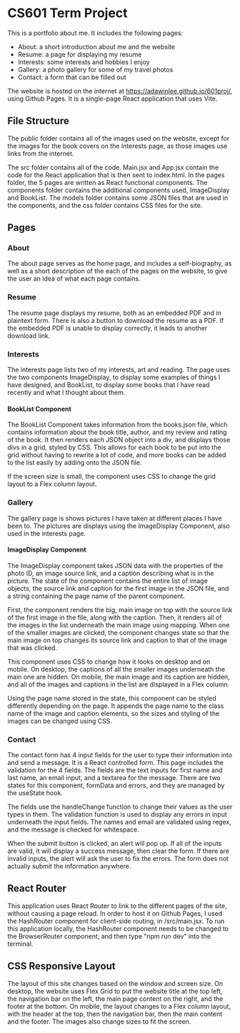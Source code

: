 # CS601 Term Project 

This is a portfolio about me. It includes the following pages:
- About: a short introduction about me and the website
- Resume: a page for displaying my resume
- Interests: some interests and hobbies I enjoy
- Gallery: a photo gallery for some of my travel photos
- Contact: a form that can be filled out

The website is hosted on the internet at https://adawinlee.github.io/601proj/,
using Github Pages. It is a single-page React application that uses Vite.

## File Structure

The public folder contains all of the images used on the website, except for the
images for the book covers on the Interests page, as those images use links from
the internet.

The src folder contains all of the code. Main.jsx and App.jsx contain the code
for the React application that is then sent to index.html. In the pages folder,
the 5 pages are written as React functional components. The components folder
contains the additional components used, ImageDisplay and BookList. The models
folder contains some JSON files that are used in the components, and the css
folder contains CSS files for the site.

## Pages

### About

The about page serves as the home page, and includes a self-biography, as well
as a short description of the each of the pages on the website, to give the user
an idea of what each page contains.

### Resume

The resume page displays my resume, both as an embedded PDF and in plaintext
form. There is also a button to download the resume as a PDF. If the embedded
PDF is unable to display correctly, it leads to another download link.

### Interests

The interests page lists two of my interests, art and reading. The page uses the
two components ImageDisplay, to display some examples of things I have designed,
and BookList, to display some books that I have read recently and what I thought
about them.

#### BookList Component

The BookList Component takes information from the books.json file, which
contains information about the book title, author, and my review and rating of
the book. It then renders each JSON object into a div, and displays those divs
in a grid, styled by CSS. This allows for each book to be put into the grid
without having to rewrite a lot of code, and more books can be added to the list
easily by adding onto the JSON file.

If the screen size is small, the component uses CSS to change the grid layout to
a Flex column layout.

### Gallery

The gallery page is shows pictures I have taken at different places I have been
to. The pictures are displays using the ImageDisplay Component, also used in the
interests page.

#### ImageDisplay Component

The ImageDisplay component takes JSON data with the properties of the photo ID,
an image source link, and a caption describing what is in the picture. The state
of the component contains the entire list of image objects, the source link and
caption for the first image in the JSON file, and a string containing the page
name of the parent component. 

First, the component renders the big, main image on top with the source link of
the first image in the file, along with the caption. Then, it renders all of the
images in the list underneath the main image using mapping. When one of the
smaller images are clicked, the component changes state so that the main image
on top changes its source link and caption to that of the image that was
clicked. 

This component uses CSS to change how it looks on desktop and on mobile. On
desktop, the captions of all the smaller images underneath the main one are
hidden. On mobile, the main image and its caption are hidden, and all of the
images and captions in the list are displayed in a Flex column. 

Using the page name stored in the state, this component can be styled
differently depending on the page. It appends the page name to the class name of
the image and caption elements, so the sizes and styling of the images can be
changed using CSS. 

### Contact

The contact form has 4 input fields for the user to type their information into
and send a message. It is a React controlled form. This page includes the
validation for the 4 fields. The fields are the text inputs for first name and
last name, an email input, and a textarea for the message. There are two states
for this component, formData and errors, and they are managed by the useState
hook. 

The fields use the handleChange function to change their values as the user
types in them. The validation function is used to display any errors in input
underneath the input fields. The names and email are validated using regex, and
the message is checked for whitespace. 

When the submit button is clicked, an alert will pop up. If all of the inputs
are valid, it will display a success message, then clear the form. If there are
invalid inputs, the alert will ask the user to fix the errors. The form does not
actually submit the information anywhere.

## React Router

This application uses React Router to link to the different pages of the site,
without causing a page reload. In order to host it on Github Pages, I used the
HashRouter component for client-side routing, in /src/main.jsx. To run this
application locally, the HashRouter component needs to be changed to the
BrowserRouter component, and then type "npm run dev" into the terminal. 

## CSS Responsive Layout

The layout of this site changes based on the window and screen size. On desktop,
the website uses Flex Grid to put the website title at the top left, the
navigation bar on the left, the main page content on the right, and the footer
at the bottom. On mobile, the layout changes to a Flex column layout, with the
header at the top, then the navigation bar, then the main content and the
footer. The images also change sizes to fit the screen.

